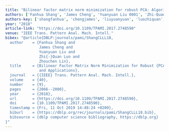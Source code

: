 ```yaml
---
title: "Bilinear factor matrix norm minimization for robust PCA: Algorithms and applications"
authors: ['Fanhua Shang', 'James Cheng', 'Yuanyuan Liu 0001', 'Zhi-Quan Luo', 'Zhouchen Lin']
authors-key: ['shangfanhua', 'chengjames', 'liuyuanyuan', 'luozhiquan', 'linzhouchen']
year: "2018"
article-link: "https://doi.org/10.1109/TPAMI.2017.2748590"
venue: "IEEE Trans. Pattern Anal. Mach. Intell."
bibex: "@article{DBLP:journals/pami/ShangCLLL18,
  author    = {Fanhua Shang and
               James Cheng and
               Yuanyuan Liu and
               Zhi{-}Quan Luo and
               Zhouchen Lin},
  title     = {Bilinear Factor Matrix Norm Minimization for Robust {PCA:} Algorithms
               and Applications},
  journal   = {{IEEE} Trans. Pattern Anal. Mach. Intell.},
  volume    = {40},
  number    = {9},
  pages     = {2066--2080},
  year      = {2018},
  url       = {https://doi.org/10.1109/TPAMI.2017.2748590},
  doi       = {10.1109/TPAMI.2017.2748590},
  timestamp = {Fri, 11 Oct 2019 14:48:24 +0200},
  biburl    = {https://dblp.org/rec/journals/pami/ShangCLLL18.bib},
  bibsource = {dblp computer science bibliography, https://dblp.org}
}"
---
```

